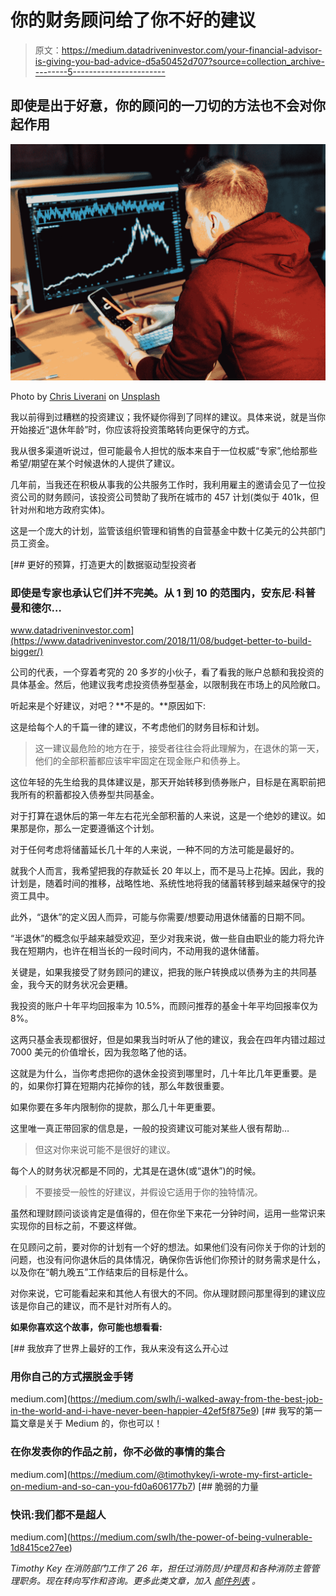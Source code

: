 # 你的财务顾问给了你不好的建议

> 原文：<https://medium.datadriveninvestor.com/your-financial-advisor-is-giving-you-bad-advice-d5a50452d707?source=collection_archive---------5----------------------->

## 即使是出于好意，你的顾问的一刀切的方法也不会对你起作用

![](img/4d6c320343c3da07285a46ba88d0971d.png)

Photo by [Chris Liverani](https://unsplash.com/@chrisliverani?utm_source=medium&utm_medium=referral) on [Unsplash](https://unsplash.com?utm_source=medium&utm_medium=referral)

我以前得到过糟糕的投资建议；我怀疑你得到了同样的建议。具体来说，就是当你开始接近“退休年龄”时，你应该将投资策略转向更保守的方式。

我从很多渠道听说过，但可能最令人担忧的版本来自于一位权威“专家”,他给那些希望/期望在某个时候退休的人提供了建议。

几年前，当我还在积极从事我的公共服务工作时，我利用雇主的邀请会见了一位投资公司的财务顾问，该投资公司赞助了我所在城市的 457 计划(类似于 401k，但针对州和地方政府实体)。

这是一个庞大的计划，监管该组织管理和销售的自营基金中数十亿美元的公共部门员工资金。

[](https://www.datadriveninvestor.com/2018/11/08/budget-better-to-build-bigger/) [## 更好的预算，打造更大的|数据驱动型投资者

### 即使是专家也承认它们并不完美。从 1 到 10 的范围内，安东尼·科普曼和德尔…

www.datadriveninvestor.com](https://www.datadriveninvestor.com/2018/11/08/budget-better-to-build-bigger/) 

公司的代表，一个穿着考究的 20 多岁的小伙子，看了看我的账户总额和我投资的具体基金。然后，他建议我考虑投资债券型基金，以限制我在市场上的风险敞口。

听起来是个好建议，对吧？**不是的。**原因如下:

这是给每个人的千篇一律的建议，不考虑他们的财务目标和计划。

> 这一建议最危险的地方在于，接受者往往会将此理解为，在退休的第一天，他们的全部积蓄都应该牢牢固定在现金账户和债券上。

这位年轻的先生给我的具体建议是，那天开始转移到债券账户，目标是在离职前把我所有的积蓄都投入债券型共同基金。

对于打算在退休后的第一年左右花光全部积蓄的人来说，这是一个绝妙的建议。如果那是你，那么一定要遵循这个计划。

对于任何考虑将储蓄延长几十年的人来说，一种不同的方法可能是最好的。

就我个人而言，我希望把我的存款延长 20 年以上，而不是马上花掉。因此，我的计划是，随着时间的推移，战略性地、系统性地将我的储蓄转移到越来越保守的投资工具中。

此外，“退休”的定义因人而异，可能与你需要/想要动用退休储蓄的日期不同。

“半退休”的概念似乎越来越受欢迎，至少对我来说，做一些自由职业的能力将允许我在短期内，也许在相当长的一段时间内，不动用我的退休储蓄。

关键是，如果我接受了财务顾问的建议，把我的账户转换成以债券为主的共同基金，我今天的财务状况会更糟。

我投资的账户十年平均回报率为 10.5%，而顾问推荐的基金十年平均回报率仅为 8%。

这两只基金表现都很好，但是如果我当时听从了他的建议，我会在四年内错过超过 7000 美元的价值增长，因为我忽略了他的话。

这就是为什么，当你考虑把你的退休金投资到哪里时，几十年比几年更重要。是的，如果你打算在短期内花掉你的钱，那么年数很重要。

如果你要在多年内限制你的提款，那么几十年更重要。

这里唯一真正带回家的信息是，一般的投资建议可能对某些人很有帮助…

> 但这对你来说可能不是很好的建议。

每个人的财务状况都是不同的，尤其是在退休(或“退休”)的时候。

> 不要接受一般性的好建议，并假设它适用于你的独特情况。

虽然和理财顾问谈谈肯定是值得的，但在你坐下来花一分钟时间，运用一些常识来实现你的目标之前，不要这样做。

在见顾问之前，要对你的计划有一个好的想法。如果他们没有问你关于你的计划的问题，也没有问你退休后的具体情况，确保你告诉他们你预计的财务需求是什么，以及你在“朝九晚五”工作结束后的目标是什么。

对你来说，它可能看起来和其他人有很大的不同。你从理财顾问那里得到的建议应该是你自己的建议，而不是针对所有人的。

**如果你喜欢这个故事，你可能也想看看:**

[](https://medium.com/swlh/i-walked-away-from-the-best-job-in-the-world-and-i-have-never-been-happier-42ef5f875e9) [## 我放弃了世界上最好的工作，我从来没有这么开心过

### 用你自己的方式摆脱金手铐

medium.com](https://medium.com/swlh/i-walked-away-from-the-best-job-in-the-world-and-i-have-never-been-happier-42ef5f875e9) [](https://medium.com/@timothykey/i-wrote-my-first-article-on-medium-and-so-can-you-fd0a606177b7) [## 我写的第一篇文章是关于 Medium 的，你也可以！

### 在你发表你的作品之前，你不必做的事情的集合

medium.com](https://medium.com/@timothykey/i-wrote-my-first-article-on-medium-and-so-can-you-fd0a606177b7) [](https://medium.com/swlh/the-power-of-being-vulnerable-1d8415ce27ee) [## 脆弱的力量

### 快讯:我们都不是超人

medium.com](https://medium.com/swlh/the-power-of-being-vulnerable-1d8415ce27ee) 

*Timothy Key 在消防部门工作了 26 年，担任过消防员/护理员和各种消防主管管理职务。现在转向写作和咨询。更多此类文章，加入* [*邮件列表*](https://mailchi.mp/a35d63b4962a/timothykey) *。*
